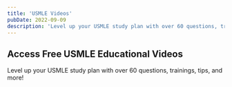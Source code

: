 ```yaml
---
title: 'USMLE Videos'
pubDate: 2022-09-09
description: 'Level up your USMLE study plan with over 60 questions, trainings, tips, and more!'
---
```


## Access Free USMLE Educational Videos

Level up your USMLE study plan with over 60 questions, trainings, tips, and more!
